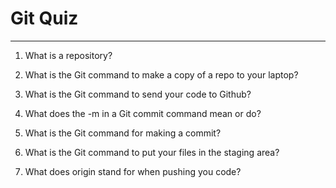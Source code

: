 # Git Quiz



---

1. What is a repository?

<!--wa sida file ka kale lkn wuxu kaga duwan yahy wx yabaha aad ka bdashid file ka gudihiisa ayu git ku xogtiisa ku uruurinayaa-->

2. What is the Git command to make a copy of a repo to your laptop?

<!-- git clone  -->

3. What is the Git command to send your code to Github?

<!-- git push origin main -->

4. What does the -m in a Git commit command mean or do?

<!-- wuxu u tagan yahy farriin  -->

5. What is the Git command for making a commit?

<!-- git coommit -m "write a massege here" -->

6. What is the Git command to put your files in the staging area?

<!-- git add . -->

7. What does origin stand for when pushing you code?

<!-- wuxu u taagan yahy link ga aad so clone garaysay  -->
